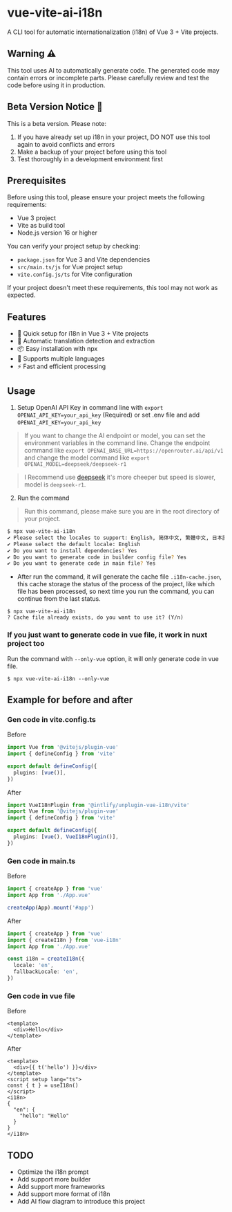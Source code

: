 # vue-vite-ai-i18n

A CLI tool for automatic internationalization (i18n) of Vue 3 + Vite projects.

## Warning ⚠️

This tool uses AI to automatically generate code. The generated code may contain errors or incomplete parts.
Please carefully review and test the code before using it in production.

## Beta Version Notice 🚧

This is a beta version. Please note:

1. If you have already set up i18n in your project, DO NOT use this tool again to avoid conflicts and errors
2. Make a backup of your project before using this tool
3. Test thoroughly in a development environment first

## Prerequisites

Before using this tool, please ensure your project meets the following requirements:

- Vue 3 project
- Vite as build tool
- Node.js version 16 or higher

You can verify your project setup by checking:
- `package.json` for Vue 3 and Vite dependencies
- `src/main.ts/js` for Vue project setup
- `vite.config.js/ts` for Vite configuration

If your project doesn't meet these requirements, this tool may not work as expected.

## Features

- 🚀 Quick setup for i18n in Vue 3 + Vite projects
- 🤖 Automatic translation detection and extraction
- 📦 Easy installation with npx
- 🔄 Supports multiple languages
- ⚡️ Fast and efficient processing

## Usage

1. Setup OpenAI API Key in command line with `export OPENAI_API_KEY=your_api_key` (Required) or set .env file and add `OPENAI_API_KEY=your_api_key`

> If you want to change the AI endpoint or model, you can set the environment variables in the command line. Change the endpoint command like
`export OPENAI_BASE_URL=https://openrouter.ai/api/v1` and change the model command like
`export OPENAI_MODEL=deepseek/deepseek-r1`

> I Recommend use [deepseek](https://deepseek.ai/) it's more cheeper but speed is slower, model is `deepseek-r1`.

2. Run the command
> Run this command, please make sure you are in the root directory of your project.

```bash
$ npx vue-vite-ai-i18n
✔ Please select the locales to support: English, 简体中文, 繁體中文, 日本語
✔ Please select the default locale: English
✔ Do you want to install dependencies? Yes
✔ Do you want to generate code in builder config file? Yes
✔ Do you want to generate code in main file? Yes
```

* After run the command, it will generate the cache file `.i18n-cache.json`, this cache storage the status of the process of the project, like which file has been processed, so next time you run the command, you can continue from the last status.

```
$ npx vue-vite-ai-i18n
? Cache file already exists, do you want to use it? (Y/n)
```

### If you just want to generate code in vue file, it work in nuxt project too
Run the command with `--only-vue` option, it will only generate code in vue file.
```
$ npx vue-vite-ai-i18n --only-vue
```

## Example for before and after

### Gen code in vite.config.ts

Before
```ts
import Vue from '@vitejs/plugin-vue'
import { defineConfig } from 'vite'

export default defineConfig({
  plugins: [vue()],
})
```

After

```ts
import VueI18nPlugin from '@intlify/unplugin-vue-i18n/vite'
import Vue from '@vitejs/plugin-vue'
import { defineConfig } from 'vite'

export default defineConfig({
  plugins: [vue(), VueI18nPlugin()],
})
```

### Gen code in main.ts

Before
```ts
import { createApp } from 'vue'
import App from './App.vue'

createApp(App).mount('#app')
```

After
```ts
import { createApp } from 'vue'
import { createI18n } from 'vue-i18n'
import App from './App.vue'

const i18n = createI18n({
  locale: 'en',
  fallbackLocale: 'en',
})
```

### Gen code in vue file

Before
```vue
<template>
  <div>Hello</div>
</template>
```

After
```vue
<template>
  <div>{{ t('hello') }}</div>
</template>
<script setup lang="ts">
const { t } = useI18n()
</script>
<i18n>
{
  "en": {
    "hello": "Hello"
  }
}
</i18n>
```

## TODO

- Optimize the i18n prompt
- Add support more builder
- Add support more frameworks
- Add support more format of i18n
- Add AI flow diagram to introduce this project
